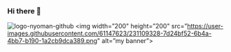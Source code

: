 ### Hi there 👋

<!--
**asewoii/asewoii** is a ✨ _special_ ✨ repository because its `README.md` (this file) appears on your GitHub profile.

Here are some ideas to get you started:

- 🔭 I’m currently working on ...
- 🌱 I’m currently learning ...
- 👯 I’m looking to collaborate on ...
- 🤔 I’m looking for help with ...
- 💬 Ask me about ...
- 📫 How to reach me: ...
- 😄 Pronouns: ...
- ⚡ Fun fact: ...
-->

![logo-nyoman-github](https://user-images.githubusercontent.com/61147623/231109328-7d24bf52-6b4a-4bb7-b190-1a2cb9dca389.png)
<img width=”200" height=”200" src=”https://user-images.githubusercontent.com/61147623/231109328-7d24bf52-6b4a-4bb7-b190-1a2cb9dca389.png" alt=”my banner”>
